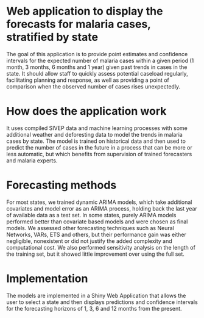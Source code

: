 # Web application to display the forecasts for malaria cases, stratified by state

The goal of this application is to provide point estimates and confidence intervals for the expected number of malaria cases within a given period (1 month, 3 months, 6 months and 1 year) given past trends in cases in the state. It should allow staff to quickly assess potential caseload regularly, facilitating planning and response, as well as providing a point of comparison when the observed number of cases rises unexpectedly.

# How does the application work

It uses compiled SIVEP data and machine learning processes with some additional weather and deforesting data to model the trends in malaria cases by state. The model is trained on historical data and then used to predict the number of cases in the future in a process that can be more or less automatic, but which benefits from supervision of  trained forecasters and malaria experts.

# Forecasting methods

For most states, we trained dynamic ARIMA models, which take additional covariates and model error as an ARIMA process, holding back the last year of available data as a test set. In some states, purely ARIMA models performed better than covariate based models and were chosen as final models. We assessed other forecasting techniques such as Neural Networks, VARs, ETS and others, but their performance gain was either negligible, nonexistent or did not justify the added complexity and computational cost. We also performed sensitivity analysis on the length of the training set, but it showed little improvement over using the full set.

# Implementation

The models are implemented in a Shiny Web Application that allows the user to select a state and then displays predictions and confidence intervals for the forecasting horizons of 1, 3, 6 and 12 months from the present.

